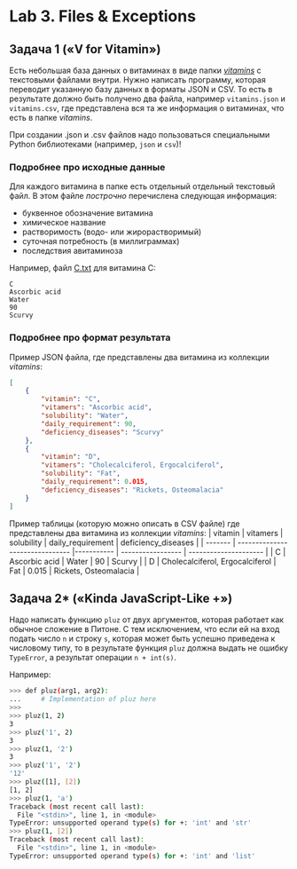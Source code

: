 # Lab 3. Files & Exceptions

## Задача 1 («V for Vitamin»)

Есть небольшая база данных о витаминах в виде папки [*vitamins*](./vitamins) с текстовыми файлами внутри.
Нужно написать программу, которая переводит указанную базу данных в форматы JSON и CSV.
То есть в результате должно быть получено два файла, например `vitamins.json` и `vitamins.csv`, где представлена вся та же информация о витаминах, что есть в папке *vitamins*.

При создании .json и .csv файлов надо пользоваться специальными Python библиотеками (например, `json` и `csv`)!


### Подробнее про исходные данные

Для каждого витамина в папке есть отдельный отдельный текстовый файл.
В этом файле *построчно* перечислена следующая информация:
* буквенное обозначение витамина
* химическое название
* растворимость (водо- или жирорастворимый)
* суточная потребность (в миллиграммах)
* последствия авитаминоза

Например, файл [C.txt](./vitamins/C.txt) для витамина C:
```
C
Ascorbic acid
Water
90
Scurvy
```

### Подробнее про формат результата

Пример JSON файла, где представлены два витамина из коллекции *vitamins*:
```json
[
    {
	    "vitamin": "C",
	    "vitamers": "Ascorbic acid",
	    "solubility": "Water",
	    "daily_requirement": 90,
	    "deficiency_diseases": "Scurvy"
    },
    {
	    "vitamin": "D",
	    "vitamers": "Cholecalciferol, Ergocalciferol",
	    "solubility": "Fat",
	    "daily_requirement": 0.015,
	    "deficiency_diseases": "Rickets, Osteomalacia"
    }
]
```

Пример таблицы (которую можно описать в CSV файле) где представлены два витамина из коллекции *vitamins*:
| vitamin | vitamers                        | solubility | daily_requirement | deficiency_diseases   |
| ------- | ------------------------------- |----------- | ----------------- | --------------------- |
| C       | Ascorbic acid                   | Water      | 90                | Scurvy                |
| D       | Cholecalciferol, Ergocalciferol | Fat        | 0.015             | Rickets, Osteomalacia |


## Задача 2* («Kinda JavaScript-Like +»)

Надо написать функцию `pluz` от двух аргументов, которая работает как обычное сложение в Питоне.
С тем исключением, что если ей на вход подать число `n` и строку `s`, которая может быть успешно приведена к числовому типу,
то в результате функция `pluz` должна выдать не ошибку `TypeError`, а результат операции `n + int(s)`.

Например:
```bash
>>> def pluz(arg1, arg2):
...     # Implementation of pluz here
>>>
>>> pluz(1, 2)
3
>>> pluz('1', 2)
3
>>> pluz(1, '2')
3
>>> pluz('1', '2')
'12'
>>> pluz([1], [2])
[1, 2]
>>> pluz(1, 'a')
Traceback (most recent call last):
  File "<stdin>", line 1, in <module>
TypeError: unsupported operand type(s) for +: 'int' and 'str'
>>> pluz(1, [2])
Traceback (most recent call last):
  File "<stdin>", line 1, in <module>
TypeError: unsupported operand type(s) for +: 'int' and 'list'
```
